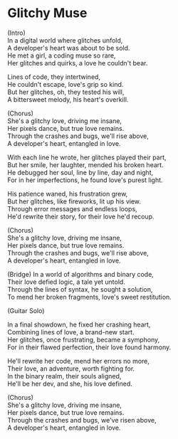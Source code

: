 # Glitchy Muse

(Intro) <br>
In a digital world where glitches unfold, <br>
A developer's heart was about to be sold. <br>
He met a girl, a coding muse so rare, <br>
Her glitches and quirks, a love he couldn't bear. <br>

Lines of code, they intertwined, <br>
He couldn't escape, love's grip so kind. <br>
But her glitches, oh, they tested his will, <br>
A bittersweet melody, his heart's overkill. <br>

(Chorus) <br>
She's a glitchy love, driving me insane, <br>
Her pixels dance, but true love remains. <br>
Through the crashes and bugs, we'll rise above, <br>
A developer's heart, entangled in love. <br>

With each line he wrote, her glitches played their part, <br>
But her smile, her laughter, mended his broken heart. <br>
He debugged her soul, line by line, day and night, <br>
For in her imperfections, he found love's purest light. <br>

His patience waned, his frustration grew, <br>
But her glitches, like fireworks, lit up his view. <br>
Through error messages and endless loops, <br>
He'd rewrite their story, for their love he'd recoup. <br>

(Chorus) <br>
She's a glitchy love, driving me insane, <br>
Her pixels dance, but true love remains. <br>
Through the crashes and bugs, we'll rise above, <br>
A developer's heart, entangled in love. <br>

(Bridge)
In a world of algorithms and binary code, <br>
Their love defied logic, a tale yet untold. <br>
Through the lines of syntax, he sought a solution, <br>
To mend her broken fragments, love's sweet restitution. <br>

(Guitar Solo) <br>

In a final showdown, he fixed her crashing heart, <br>
Combining lines of love, a brand-new start. <br>
Her glitches, once frustrating, became a symphony, <br>
For in their flawed perfection, their love found harmony. <br>

He'll rewrite her code, mend her errors no more, <br>
Their love, an adventure, worth fighting for. <br>
In the binary realm, their souls aligned, <br>
He'll be her dev, and she, his love defined. <br>

(Chorus) <br>
She's a glitchy love, driving me insane, <br>
Her pixels dance, but true love remains. <br>
Through the crashes and bugs, we've risen above, <br>
A developer's heart, entangled in love. <br>
